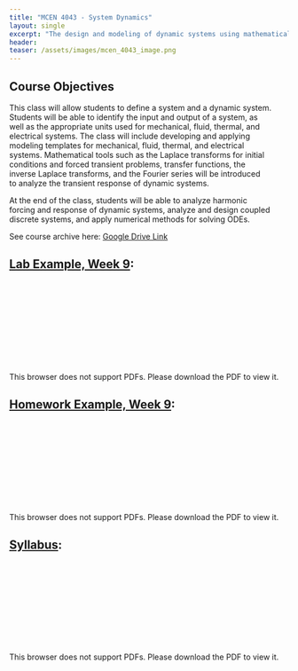 ```yaml
---
title: "MCEN 4043 - System Dynamics"
layout: single
excerpt: "The design and modeling of dynamic systems using mathematical tools."
header:
teaser: /assets/images/mcen_4043_image.png
---
```


## Course Objectives 

This class will allow students to define a system and a dynamic system.
Students will be able to identify the input and output of a system, as
well as the appropriate units used for mechanical, fluid, thermal, and
electrical systems. The class will include developing and applying 
modeling templates for mechanical, fluid, thermal, and electrical 
systems. Mathematical tools such as the Laplace transforms for initial 
conditions and forced transient problems, transfer functions, the 
inverse Laplace transforms, and the Fourier series will be introduced 
to analyze the transient response of dynamic systems. 


At the end of the class, students will be able to analyze harmonic 
forcing and response of dynamic systems, analyze and design coupled 
discrete systems, and apply numerical methods for solving ODEs.

See course archive here: [Google Drive Link](https://drive.google.com/drive/folders/0Bx-cli2KeHSBRVBRTkwyaEpIcUE?resourcekey=0-hgoplL_Okyl9peVD6Hvakw&usp=drive_link)

## [Lab Example, Week 9](/assets/pdfs/mcen_4043_lab9.pdf):
<object data="/assets/pdfs/mcen_4043_lab9.pdf" type="application/pdf" width="700px" height="700px">
    <embed src="/assets/pdfs/mcen_4043_lab9.pdf">
        <p>This browser does not support PDFs. Please download the PDF to view it.</p>
    </embed>
</object>

## [Homework Example, Week 9](/assets/pdfs/mcen_4043_hw9.pdf):
<object data="/assets/pdfs/mcen_4043_hw9.pdf" type="application/pdf" width="700px" height="700px">
    <embed src="/assets/pdfs/mcen_4043_hw9.pdf">
        <p>This browser does not support PDFs. Please download the PDF to view it.</p>
    </embed>
</object>

## [Syllabus](/assets/pdfs/mcen_4043_Syllabus.pdf):
<object data="/assets/pdfs/mcen_4043_Syllabus.pdf" type="application/pdf" width="700px" height="700px">
    <embed src="/assets/pdfs/mcen_4043_Syllabus.pdf">
        <p>This browser does not support PDFs. Please download the PDF to view it.</p>
    </embed>
</object>

